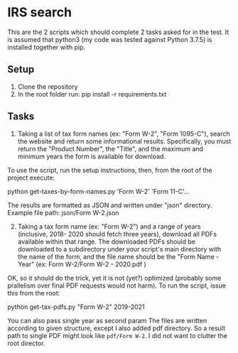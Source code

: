 <h1>IRS search</h1>

This are the 2 scripts which should complete 2 tasks asked for in the test.
It is assumed that python3 (my code was tested against Python 3.7.5) is installed together with pip.

<h2>Setup</h2>

1. Clone the repository
2. In the root folder run: pip install -r requirements.txt


<h2>Tasks</h2>

1. Taking a list of tax form names (ex: "Form W-2", "Form 1095-C"), search the
website and return some informational results. Specifically, you must return
the "Product Number", the "Title", and the maximum and minimum years the form
is available for download.

To use the script, run the setup instructions, then, from the root of the project execute:

python get-taxes-by-form-names.py 'Form W-2' 'Form 11-C'... <Your other form name>


The results are formatted as JSON and written under "json" directory. Example file path: json/Form W-2.json

2. Taking a tax form name (ex: "Form W-2") and a range of years (inclusive, 2018-
2020 should fetch three years), download all PDFs available within that range.
The downloaded PDFs should be downloaded to a subdirectory under your script's
main directory with the name of the form, and the file name should be the "Form
Name - Year" (ex: Form W-2/Form W-2 - 2020.pdf )

OK, so it should do the trick, yet it is not (yet?) optimized (probably some prallelism over final PDF requests would not harm).
To run the script, issue this from the root:

python get-tax-pdfs.py "Form W-2" 2019-2021

You can also pass single year as second param
The files are written according to given structure, except I also added pdf directory. So a result path to single PDF might look like `pdf/Form W-2`.
I did not want to clutter the root director.
